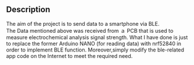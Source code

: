 ## Description
The aim of the project is to send data to a smartphone via BLE.  
The Data mentioned above was received from ａ PCB that is used to measure electrochemical analysis signal strength.
What I have done is just to replace the former Arduino NANO (for reading data) with nrf52840 in order to implement BLE function.
Moreover,simply modify the ble-related app code on the Internet to meet the required need.   


